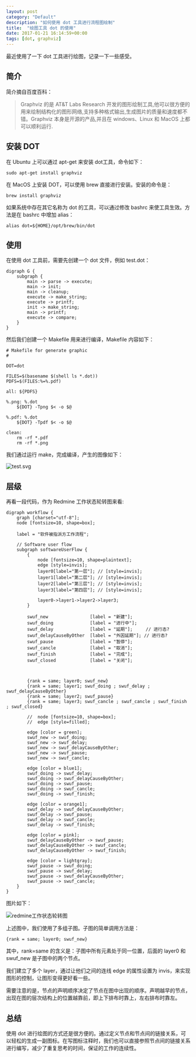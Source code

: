 ```yaml
---
layout: post
category: "Default"
description: "如何使用 dot 工具进行流程图绘制"
title:  "绘图工具 dot 的使用"
date: 2017-01-21 16:14:59+00:00
tags: [dot, graphviz]
---
```


最近使用了一下 dot 工具进行绘图，记录一下一些感受。

## 简介

简介摘自百度百科：

>Graphviz 的是 AT&T Labs Research 开发的图形绘制工具,他可以很方便的用来绘制结构化的图形网络,支持多种格式输出,生成图片的质量和速度都不错。Graphviz 本身是开源的产品,并且在 windows、Linux 和 MacOS 上都可以顺利运行.

## 安装 DOT
在 Ubuntu 上可以通过 apt-get 来安装 dot工具，命令如下：
    
    sudo apt-get install graphviz

在 MacOS 上安装 DOT，可以使用 brew 直接进行安装。安装的命令是：

    brew install graphviz

如果系统中存在其它名称为 dot 的工具，可以通过修改 bashrc 来使工具生效。方法是在 bashrc 中增加 alias：

    alias dot=${HOME}/opt/brew/bin/dot

## 使用

在使用 dot 工具前，需要先创建一个 dot 文件，例如 test.dot：

    digraph G {
    	subgraph {
    		main -> parse -> execute;
    		main -> init;
    		main -> cleanup;
    		execute -> make_string;
    		execute -> printf;
    		init -> make_string;
    		main -> printf;
    		execute -> compare;
    	}
    }

然后我们创建一个 Makefile 用来进行编译，Makefile 内容如下：

    # Makefile for generate graphic
    #

    DOT=dot

    FILES=$(basename $(shell ls *.dot))
    PDFS=$(FILES:%=%.pdf)

    all: ${PDFS}

    %.png: %.dot
    	${DOT} -Tpng $< -o $@

    %.pdf: %.dot
    	${DOT} -Tpdf $< -o $@

    clean:
    	rm -rf *.pdf
    	rm -rf *.png

我们通过运行 make，完成编译，产生的图像如下：

![test.svg](http://elta.github.io/imgs/2017-01-21-test.svg)

## 层级

再看一段代码，作为 Redmine 工作状态轮转图来看:

    digraph workflow {
    	graph [charset="utf-8"];
    	node [fontsize=10, shape=box];
    
    	label = "软件被指派方工作流程";
    
    	// Software user flow
    	subgraph softwareUserFlow {
    		{
    			node [fontsize=10, shape=plaintext];
    			edge [style=invis];
    			layer0[label="第一层"]; // [style=invis];
    			layer1[label="第二层"]; // [style=invis];
    			layer2[label="第三层"]; // [style=invis];
    			layer3[label="第四层"]; // [style=invis];
    
    			layer0->layer1->layer2->layer3;
    		}
    
    		swuf_new                [label = "新建"];
    		swuf_doing              [label = "进行中"];
    		swuf_delay              [label = "延期"];     // 进行态?
    		swuf_delayCauseByOther  [label = "外因延期"]; // 进行态?
    		swuf_pause              [label = "暂停"];
    		swuf_cancle             [label = "取消"];
    		swuf_finish             [label = "完成"];
    		swuf_closed             [label = "关闭"];
    
    
    
    		{rank = same; layer0; swuf_new}
    		{rank = same; layer1; swuf_doing ; swuf_delay ; swuf_delayCauseByOther}
    		{rank = same; layer2; swuf_pause}
    		{rank = same; layer3; swuf_cancle ; swuf_cancle ; swuf_finish ; swuf_closed}
    
    		//	node [fontsize=10, shape=box];
    		//	edge [style=filled];
    
    		edge [color = green];
    		swuf_new -> swuf_doing;
    		swuf_new -> swuf_delay;
    		swuf_new -> swuf_delayCauseByOther;
    		swuf_new -> swuf_pause;
    		swuf_new -> swuf_cancle;
    
    		edge [color = blue1];
    		swuf_doing -> swuf_delay;
    		swuf_doing -> swuf_delayCauseByOther;
    		swuf_doing -> swuf_pause;
    		swuf_doing -> swuf_cancle;
    		swuf_doing -> swuf_finish;
    
    		edge [color = orange1];
    		swuf_delay -> swuf_delayCauseByOther;
    		swuf_delay -> swuf_pause;
    		swuf_delay -> swuf_cancle;
    		swuf_delay -> swuf_finish;
    
    		edge [color = pink];
    		swuf_delayCauseByOther -> swuf_pause;
    		swuf_delayCauseByOther -> swuf_cancle;
    		swuf_delayCauseByOther -> swuf_finish;
    
    		edge [color = lightgray];
    		swuf_pause -> swuf_doing;
    		swuf_pause -> swuf_delay;
    		swuf_pause -> swuf_delayCauseByOther;
    		swuf_pause -> swuf_cancle;
    	}
    }

图片如下：

![redmine工作状态轮转图](http://elta.github.io/imgs/2017-01-21-projm.svg)

上述图中，我们使用了多组子图。子图的简单调用方法是：

    {rank = same; layer0; swuf_new}

其中，rank=same 的含义是：子图中所有元素处于同一位置，后面的 layer0 和 swuf_new 是子图中的两个节点。

我们建立了多个 layer，通过让他们之间的连线 edge 的属性设置为 invis，来实现图形的控制，让图形变得更好看一些。

需要注意的是，节点的声明顺序决定了节点在图中出现的顺序。声明越早的节点，出现在图的层次结构上的位置越靠前，即上下排布时靠上，左右排布时靠左。

## 总结

使用 dot 进行绘图的方式还是很方便的。通过定义节点和节点间的链接关系，可以轻松的生成一副图标。在写图标注释时，我们也可以直接参照节点间的链接关系进行编写，减少了重复思考的时间，保证的工作的连续性。